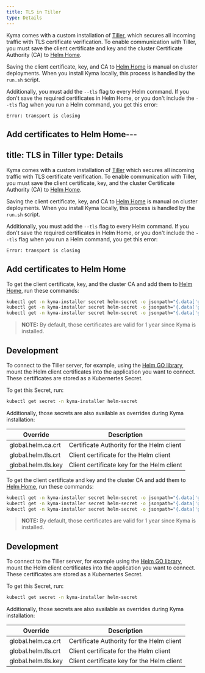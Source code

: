 ```yaml
---
title: TLS in Tiller
type: Details
---
```


Kyma comes with a custom installation of [Tiller](https://helm.sh/docs/glossary/#tiller), which secures all incoming traffic with TLS certificate verification. To enable communication with Tiller, you must save the client certificate and key and the cluster Certificate Authority (CA) to [Helm Home](https://helm.sh/docs/glossary/#helm-home-helm-home). 

Saving the client certificate, key, and CA to [Helm Home](https://helm.sh/docs/glossary/#helm-home-helm-home) is manual on cluster deployments. When you install Kyma locally, this process is handled by the `run.sh` script. 

Additionally, you must add the `--tls` flag to every Helm command. 
If you don't save the required certificates in Helm Home, or you don't include the `--tls` flag when you run a Helm command, you get this error: 
```
Error: transport is closing
```

## Add certificates to Helm Home---
title: TLS in Tiller
type: Details
---

Kyma comes with a custom installation of [Tiller](https://helm.sh/docs/glossary/#tiller) which secures all incoming traffic with TLS certificate verification. To enable communication with Tiller, you must save the client certificate, key, and the cluster Certificate Authority (CA) to [Helm Home](https://helm.sh/docs/glossary/#helm-home-helm-home). 

Saving the client certificate, key, and CA to [Helm Home](https://helm.sh/docs/glossary/#helm-home-helm-home) is manual on cluster deployments. When you install Kyma locally, this process is handled by the `run.sh` script. 

Additionally, you must add the `--tls` flag to every Helm command. 
If you don't save the required certificates in Helm Home, or you don't include the `--tls` flag when you run a Helm command, you get this error: 
```
Error: transport is closing
```

## Add certificates to Helm Home

To get the client certificate, key, and the cluster CA and add them to [Helm Home](https://helm.sh/docs/glossary/#helm-home-helm-home), run these commands: 
  ```bash
  kubectl get -n kyma-installer secret helm-secret -o jsonpath="{.data['global\.helm\.ca\.crt']}" | base64 --decode > "$(helm home)/ca.pem"
  kubectl get -n kyma-installer secret helm-secret -o jsonpath="{.data['global\.helm\.tls\.crt']}" | base64 --decode > "$(helm home)/cert.pem"
  kubectl get -n kyma-installer secret helm-secret -o jsonpath="{.data['global\.helm\.tls\.key']}" | base64 --decode > "$(helm home)/key.pem"
  ```

> **NOTE:** By default, those certificates are valid for 1 year since Kyma is installed. 

## Development

To connect to the Tiller server, for example, using the [Helm GO library](https://godoc.org/k8s.io/helm/pkg/helm#pkg-index), mount the Helm client certificates into the application you want to connect. These certificates are stored as a Kubernertes Secret. 

To get this Secret, run: 
  ```bash
  kubectl get secret -n kyma-installer helm-secret                            
  ```

Additionally, those secrets are also available as overrides during Kyma installation:

| Override | Description |
| --- | --- | 
| global.helm.ca.crt | Certificate Authority for the Helm client |
| global.helm.tls.crt | Client certificate for the Helm client | 
| global.helm.tls.key | Client certificate key for the Helm client | 



To get the client certificate and key and the cluster CA and add them to [Helm Home](https://helm.sh/docs/glossary/#helm-home-helm-home), run these commands: 
  ```bash
  kubectl get -n kyma-installer secret helm-secret -o jsonpath="{.data['global\.helm\.ca\.crt']}" | base64 --decode > "$(helm home)/ca.pem"
  kubectl get -n kyma-installer secret helm-secret -o jsonpath="{.data['global\.helm\.tls\.crt']}" | base64 --decode > "$(helm home)/cert.pem"
  kubectl get -n kyma-installer secret helm-secret -o jsonpath="{.data['global\.helm\.tls\.key']}" | base64 --decode > "$(helm home)/key.pem"
  ```

> **NOTE:** By default, those certificates are valid for 1 year since Kyma is installed. 

## Development

To connect to the Tiller server, for example using the [Helm GO library](https://godoc.org/k8s.io/helm/pkg/helm#pkg-index), mount the Helm client certificates into the application you want to connect. These certificates are stored as a Kubernertes Secret. 

To get this Secret, run: 
  ```bash
  kubectl get secret -n kyma-installer helm-secret                            
  ```

Additionally, those secrets are also available as overrides during Kyma installation:

| Override | Description |
| --- | --- | 
| global.helm.ca.crt | Certificate Authority for the Helm client |
| global.helm.tls.crt | Client certificate for the Helm client | 
| global.helm.tls.key | Client certificate key for the Helm client | 

